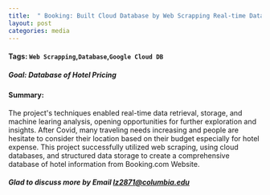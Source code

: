 ```yaml
---
title:  " Booking: Built Cloud Database by Web Scrapping Real-time Data"
layout: post
categories: media
---
```



#### Tags: `Web Scrapping`,`Database`,`Google Cloud DB`

##### Goal: Database of Hotel Pricing 



#### Summary: 
The project's techniques enabled real-time data retrieval, storage, and machine learing analysis, opening opportunities for further exploration and insights.
After Covid, many traveling needs increasing and people are hesitate to consider their location based on their budget especially for hotel expense. This project successfully utilized web scraping, using cloud databases, and structured data storage to create a comprehensive database of hotel information from Booking.com Website.  


##### Glad to discuss more by Email lz2871@columbia.edu ####
